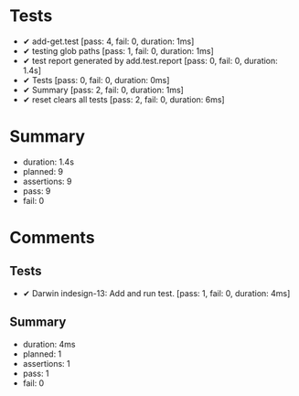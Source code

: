 # Tests

- ✔ add-get.test [pass: 4, fail: 0, duration: 1ms]
- ✔ testing glob paths [pass: 1, fail: 0, duration: 1ms]
- ✔ test report generated by add.test.report [pass: 0, fail: 0, duration: 1.4s]
- ✔ Tests [pass: 0, fail: 0, duration: 0ms]
- ✔ Summary [pass: 2, fail: 0, duration: 1ms]
- ✔ reset clears all tests [pass: 2, fail: 0, duration: 6ms]

# Summary

- duration: 1.4s
- planned: 9
- assertions: 9
- pass: 9
- fail: 0

# Comments

## Tests

- ✔ Darwin indesign-13: Add and run test. [pass: 1, fail: 0, duration: 4ms]

## Summary

- duration: 4ms
- planned: 1
- assertions: 1
- pass: 1
- fail: 0

